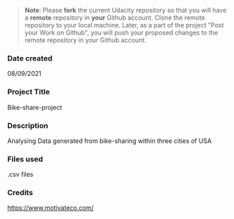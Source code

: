 >**Note**: Please **fork** the current Udacity repository so that you will have a **remote** repository in **your** Github account. Clone the remote repository to your local machine. Later, as a part of the project "Post your Work on Github", you will push your proposed changes to the remote repository in your Github account.

### Date created
08/09/2021

### Project Title
Bike-share-project

### Description
Analysing Data generated from bike-sharing within three cities of USA

### Files used
.csv files

### Credits
https://www.motivateco.com/
